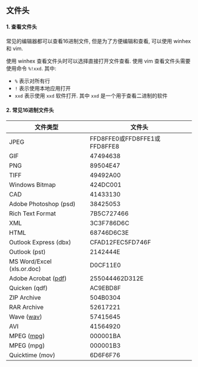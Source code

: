 ## 文件头

#### 1. 查看文件头

常见的编辑器都可以查看16进制文件, 但是为了方便编辑和查看, 可以使用 winhex 和 vim. 

使用 winhex 查看文件头时可以选择直接打开文件查看. 使用 vim 查看文件头需要使用命令 `%!xxd`. 其中:

- `%` 表示对所有行
- `!` 表示使用本地应用打开
- `xxd` 表示使用 `xxd` 软件打开. 其中 `xxd` 是一个用于查看二进制的软件

#### 2. 常见16进制文件头

| 文件类型                                                     | 文件头                       |
| ------------------------------------------------------------ | ---------------------------- |
| JPEG                                                         | FFD8FFE0或FFD8FFE1或FFD8FFE8 |
| GIF                                                          | 47494638                     |
| PNG                                                          | 89504E47                     |
| TIFF                                                         | 49492A00                     |
| Windows Bitmap                                               | 424DC001                     |
| CAD                                                          | 41433130                     |
| Adobe Photoshop (psd)                                        | 38425053                     |
| Rich Text Format                                             | 7B5C727466                   |
| XML                                                          | 3C3F786D6C                   |
| HTML                                                         | 68746D6C3E                   |
| Outlook Express (dbx)                                        | CFAD12FEC5FD746F             |
| Outlook (pst)                                                | 2142444E                     |
| MS Word/Excel (xls.or.doc)                                   | D0CF11E0                     |
| Adobe Acrobat ([pdf](https://baike.baidu.com/item/pdf/317608)) | 255044462D312E               |
| Quicken (qdf)                                                | AC9EBD8F                     |
| ZIP Archive                                                  | 504B0304                     |
| RAR Archive                                                  | 52617221                     |
| Wave ([wav](https://baike.baidu.com/item/wav/218914))        | 57415645                     |
| AVI                                                          | 41564920                     |
| MPEG ([mpg](https://baike.baidu.com/item/mpg/213809))        | 000001BA                     |
| MPEG (mpg)                                                   | 000001B3                     |
| Quicktime (mov)                                              | 6D6F6F76                     |

